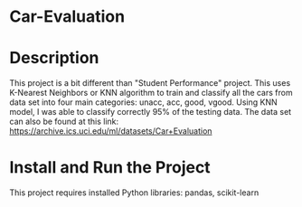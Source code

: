 # Car-Evaluation

# Description
This project is a bit different than "Student Performance" project. This uses K-Nearest Neighbors or KNN algorithm to train and classify all the cars from data set into four main categories: unacc, acc, good, vgood. Using KNN model, I was able to classify correctly 95% of the testing data.
The data set can also be found at this link: https://archive.ics.uci.edu/ml/datasets/Car+Evaluation
# Install and Run the Project
This project requires installed Python libraries: pandas, scikit-learn
